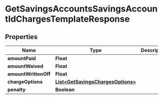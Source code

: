 
# GetSavingsAccountsSavingsAccountIdChargesTemplateResponse

## Properties
Name | Type | Description | Notes
------------ | ------------- | ------------- | -------------
**amountPaid** | **Float** |  |  [optional]
**amountWaived** | **Float** |  |  [optional]
**amountWrittenOff** | **Float** |  |  [optional]
**chargeOptions** | [**List&lt;GetSavingsChargesOptions&gt;**](GetSavingsChargesOptions.md) |  |  [optional]
**penalty** | **Boolean** |  |  [optional]



